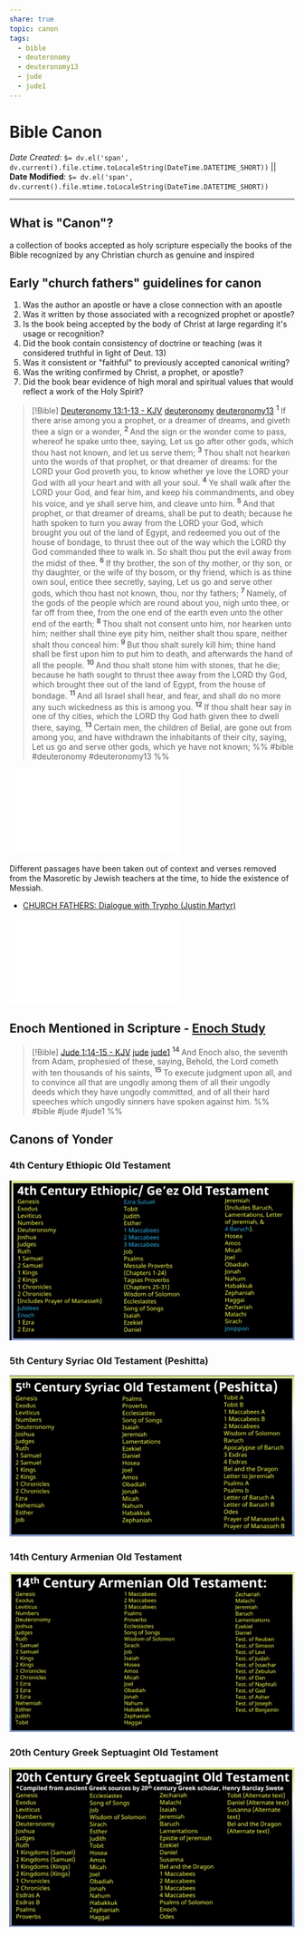 ```yaml
---
share: true
topic: canon
tags:
  - bible
  - deuteronomy
  - deuteronomy13
  - jude
  - jude1
---
```




# Bible Canon

*Date Created*: `$= dv.el('span', dv.current().file.ctime.toLocaleString(DateTime.DATETIME_SHORT))` || **Date Modified**: `$= dv.el('span', dv.current().file.mtime.toLocaleString(DateTime.DATETIME_SHORT))`
<hr>

## What is "**Canon**"?
a collection of books accepted as holy scripture especially the books of the Bible recognized by any Christian church as genuine and inspired  

## Early "church fathers" guidelines for canon

1. Was the author an apostle or have a close connection with an apostle
2. Was it written by those associated with a recognized prophet or apostle?
3. Is the book being accepted by the body of Christ at large regarding it's usage or recognition?
4. Did the book contain consistency of doctrine or teaching (was it considered truthful in light of Deut. 13)
5. Was it consistent or "faithful" to previously accepted canonical writing?
6. Was the writing confirmed by Christ, a prophet, or apostle?
7. Did the book bear evidence of high moral and spiritual values that would reflect a work of the Holy Spirit?

> [!Bible] [Deuteronomy 13:1-13 - KJV](https://bible-api.com/deut+13:1-13?translation=kjv) [deuteronomy](deuteronomy.md#) [deuteronomy13](deuteronomy13.md#)
>  <sup> **1** </sup>If there arise among you a prophet, or a dreamer of dreams, and giveth thee a sign or a wonder, <sup> **2** </sup>And the sign or the wonder come to pass, whereof he spake unto thee, saying, Let us go after other gods, which thou hast not known, and let us serve them; <sup> **3** </sup>Thou shalt not hearken unto the words of that prophet, or that dreamer of dreams: for the LORD your God proveth you, to know whether ye love the LORD your God with all your heart and with all your soul. <sup> **4** </sup>Ye shall walk after the LORD your God, and fear him, and keep his commandments, and obey his voice, and ye shall serve him, and cleave unto him. <sup> **5** </sup>And that prophet, or that dreamer of dreams, shall be put to death; because he hath spoken to turn you away from the LORD your God, which brought you out of the land of Egypt, and redeemed you out of the house of bondage, to thrust thee out of the way which the LORD thy God commanded thee to walk in. So shalt thou put the evil away from the midst of thee. <sup> **6** </sup>If thy brother, the son of thy mother, or thy son, or thy daughter, or the wife of thy bosom, or thy friend, which is as thine own soul, entice thee secretly, saying, Let us go and serve other gods, which thou hast not known, thou, nor thy fathers; <sup> **7** </sup>Namely, of the gods of the people which are round about you, nigh unto thee, or far off from thee, from the one end of the earth even unto the other end of the earth; <sup> **8** </sup>Thou shalt not consent unto him, nor hearken unto him; neither shall thine eye pity him, neither shalt thou spare, neither shalt thou conceal him: <sup> **9** </sup>But thou shalt surely kill him; thine hand shall be first upon him to put him to death, and afterwards the hand of all the people. <sup> **10** </sup>And thou shalt stone him with stones, that he die; because he hath sought to thrust thee away from the LORD thy God, which brought thee out of the land of Egypt, from the house of bondage. <sup> **11** </sup>And all Israel shall hear, and fear, and shall do no more any such wickedness as this is among you. <sup> **12** </sup>If thou shalt hear say in one of thy cities, which the LORD thy God hath given thee to dwell there, saying, <sup> **13** </sup>Certain men, the children of Belial, are gone out from among you, and have withdrawn the inhabitants of their city, saying, Let us go and serve other gods, which ye have not known;
 %% #bible #deuteronomy #deuteronomy13 %%

![Translations](../../Translations.md#)

Different passages have been taken out of context and verses removed from the Masoretic by Jewish teachers at the time, to hide the existence of Messiah.

 - [CHURCH FATHERS: Dialogue with Trypho (Justin Martyr)](https://www.newadvent.org/fathers/0128.htm)

![Events](../../Events.md#)

## Enoch Mentioned in Scripture - [Enoch Study](../Book%20of%20Enoch/Enoch%20Study.md#)

> [!Bible] [Jude 1:14-15 - KJV](https://bible-api.com/jude+1:14-15?translation=kjv) [jude](jude.md#) [jude1](jude1.md#)
>  <sup> **14** </sup>And Enoch also, the seventh from Adam, prophesied of these, saying, Behold, the Lord cometh with ten thousands of his saints, <sup> **15** </sup>To execute judgment upon all, and to convince all that are ungodly among them of all their ungodly deeds which they have ungodly committed, and of all their hard speeches which ungodly sinners have spoken against him.
 %% #bible #jude #jude1 %%


## Canons of Yonder
### 4th Century Ethiopic Old Testament
![Pasted image 20230630002107.png](./Pasted%20image%2020230630002107.png#)


### 5th Century Syriac Old Testament (Peshitta)
![Pasted image 20230630002300.png](./Pasted%20image%2020230630002300.png#)

### 14th Century Armenian Old Testament
![Pasted image 20230630002520.png](./Pasted%20image%2020230630002520.png#)

### 20th Century Greek Septuagint Old Testament
![Pasted image 20230630002807.png](../Pasted%20image%2020230630002807.png#)